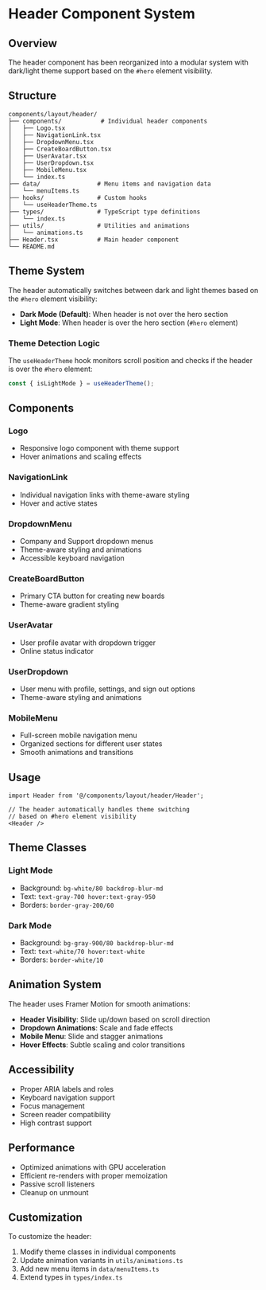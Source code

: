 # Header Component System

## Overview

The header component has been reorganized into a modular system with dark/light theme support based on the `#hero` element visibility.

## Structure

```
components/layout/header/
├── components/           # Individual header components
│   ├── Logo.tsx
│   ├── NavigationLink.tsx
│   ├── DropdownMenu.tsx
│   ├── CreateBoardButton.tsx
│   ├── UserAvatar.tsx
│   ├── UserDropdown.tsx
│   ├── MobileMenu.tsx
│   └── index.ts
├── data/                # Menu items and navigation data
│   └── menuItems.ts
├── hooks/               # Custom hooks
│   └── useHeaderTheme.ts
├── types/               # TypeScript type definitions
│   └── index.ts
├── utils/               # Utilities and animations
│   └── animations.ts
├── Header.tsx           # Main header component
└── README.md
```

## Theme System

The header automatically switches between dark and light themes based on the `#hero` element visibility:

- **Dark Mode (Default)**: When header is not over the hero section
- **Light Mode**: When header is over the hero section (`#hero` element)

### Theme Detection Logic

The `useHeaderTheme` hook monitors scroll position and checks if the header is over the `#hero` element:

```typescript
const { isLightMode } = useHeaderTheme();
```

## Components

### Logo
- Responsive logo component with theme support
- Hover animations and scaling effects

### NavigationLink
- Individual navigation links with theme-aware styling
- Hover and active states

### DropdownMenu
- Company and Support dropdown menus
- Theme-aware styling and animations
- Accessible keyboard navigation

### CreateBoardButton
- Primary CTA button for creating new boards
- Theme-aware gradient styling

### UserAvatar
- User profile avatar with dropdown trigger
- Online status indicator

### UserDropdown
- User menu with profile, settings, and sign out options
- Theme-aware styling and animations

### MobileMenu
- Full-screen mobile navigation menu
- Organized sections for different user states
- Smooth animations and transitions

## Usage

```tsx
import Header from '@/components/layout/header/Header';

// The header automatically handles theme switching
// based on #hero element visibility
<Header />
```

## Theme Classes

### Light Mode
- Background: `bg-white/80 backdrop-blur-md`
- Text: `text-gray-700 hover:text-gray-950`
- Borders: `border-gray-200/60`

### Dark Mode
- Background: `bg-gray-900/80 backdrop-blur-md`
- Text: `text-white/70 hover:text-white`
- Borders: `border-white/10`

## Animation System

The header uses Framer Motion for smooth animations:

- **Header Visibility**: Slide up/down based on scroll direction
- **Dropdown Animations**: Scale and fade effects
- **Mobile Menu**: Slide and stagger animations
- **Hover Effects**: Subtle scaling and color transitions

## Accessibility

- Proper ARIA labels and roles
- Keyboard navigation support
- Focus management
- Screen reader compatibility
- High contrast support

## Performance

- Optimized animations with GPU acceleration
- Efficient re-renders with proper memoization
- Passive scroll listeners
- Cleanup on unmount

## Customization

To customize the header:

1. Modify theme classes in individual components
2. Update animation variants in `utils/animations.ts`
3. Add new menu items in `data/menuItems.ts`
4. Extend types in `types/index.ts` 